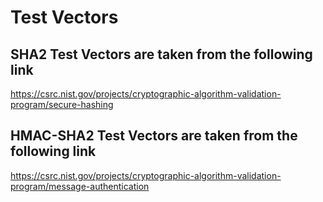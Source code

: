 # Test Vectors

## SHA2 Test Vectors are taken from the following link

https://csrc.nist.gov/projects/cryptographic-algorithm-validation-program/secure-hashing


## HMAC-SHA2 Test Vectors are taken from the following link

https://csrc.nist.gov/projects/cryptographic-algorithm-validation-program/message-authentication

